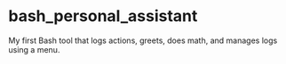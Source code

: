 # bash_personal_assistant
My first Bash tool that logs actions, greets, does math, and manages logs using a menu.
